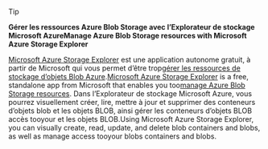 > [!TIP]
> 
> <span data-ttu-id="16443-101">**Gérer les ressources Azure Blob Storage avec l’Explorateur de stockage Microsoft Azure**</span><span class="sxs-lookup"><span data-stu-id="16443-101">**Manage Azure Blob Storage resources with Microsoft Azure Storage Explorer**</span></span>
> 
> <span data-ttu-id="16443-102">[Microsoft Azure Storage Explorer](../articles/vs-azure-tools-storage-manage-with-storage-explorer.md) est une application autonome gratuit, à partir de Microsoft qui vous permet d’être trop[gérer les ressources de stockage d’objets Blob Azure](../articles/vs-azure-tools-storage-explorer-blobs.md).</span><span class="sxs-lookup"><span data-stu-id="16443-102">[Microsoft Azure Storage Explorer](../articles/vs-azure-tools-storage-manage-with-storage-explorer.md) is a free, standalone app from Microsoft that enables you too[manage Azure Blob Storage resources](../articles/vs-azure-tools-storage-explorer-blobs.md).</span></span> <span data-ttu-id="16443-103">Dans l’Explorateur de stockage Microsoft Azure, vous pourrez visuellement créer, lire, mettre à jour et supprimer des conteneurs d’objets blob et les objets BLOB, ainsi gérer les conteneurs d’objets BLOB accès tooyour et les objets BLOB.</span><span class="sxs-lookup"><span data-stu-id="16443-103">Using Microsoft Azure Storage Explorer, you can visually create, read, update, and delete blob containers and blobs, as well as manage access tooyour blobs containers and blobs.</span></span>


